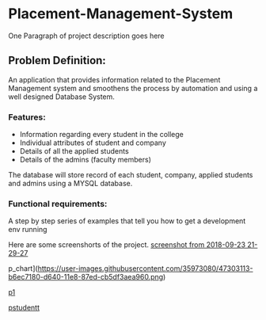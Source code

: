 # Placement-Management-System

One Paragraph of project description goes here

## Problem Definition:
An application that provides information related to the Placement Management system and smoothens the process by automation and using a well designed Database System. 

### Features:
* Information regarding every student in the college
* Individual attributes of student and company
* Details of all the applied students 
* Details of the admins (faculty members)

The database will store record of each student, company, applied students and admins using a MYSQL database.

### Functional requirements:

A step by step series of examples that tell you how to get a development env running




Here are some screenshorts of the project.
[screenshot from 2018-09-23 21-29-27](https://user-images.githubusercontent.com/35973080/47303062-a3d9a180-d640-11e8-9cd0-c0427aa246ad.png)

p_chart](https://user-images.githubusercontent.com/35973080/47303113-b6ec7180-d640-11e8-87ed-cb5df3aea960.png)

[p1](https://user-images.githubusercontent.com/35973080/47303145-c9ff4180-d640-11e8-8af0-62fa32fff798.png)

[pstudentt](https://user-images.githubusercontent.com/35973080/47303173-db484e00-d640-11e8-8e6b-721a69128e60.png)
